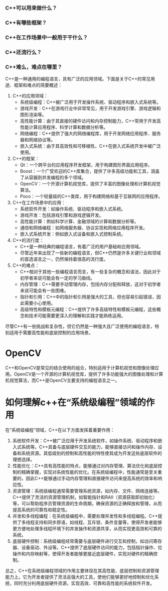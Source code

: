 ### C++可以用来做什么？

### C++有哪些框架？

### C++在工作场景中一般用于干什么？

### C++还流行么？

### C++难么，难点在哪里？


C++是一种通用的编程语言，具有广泛的应用领域。下面是关于C++的常见用途、框架和难点的简要概述：

1. C++的应用领域：
   - 系统级编程：C++被广泛用于开发操作系统、驱动程序和嵌入式系统等。
   - 游戏开发：C++在游戏行业中非常常见，用于开发游戏引擎、游戏逻辑和图形渲染等。
   - 高性能计算：由于其直接的硬件访问和内存控制能力，C++常用于开发高性能计算应用程序、科学计算和数据分析等。
   - 网络编程：C++提供了强大的网络编程库，用于开发网络应用程序、服务器和网络协议等。
   - 嵌入式系统：由于其高效性和可移植性，C++在嵌入式系统开发中被广泛使用。
2. C++的框架：
   - Qt：一个跨平台的应用程序开发框架，用于构建图形界面应用程序。
   - Boost：一个广受欢迎的C++库集合，提供了许多高级功能和工具，涵盖了从容器到并发编程的多个领域。
   - OpenCV：一个开源计算机视觉库，提供了丰富的图像处理和计算机视觉算法。
   - Poco：一个轻量级的C++类库，用于构建网络和基于互联网的应用程序。
3. C++在工作场景中的应用：
   - 系统软件开发：如操作系统、驱动程序和嵌入式系统。
   - 游戏开发：包括游戏引擎和游戏逻辑开发。
   - 高性能计算：例如科学计算、金融领域的计算和数据分析等。
   - 通信和网络编程：如网络服务器、协议实现和网络应用程序开发。
   - 嵌入式系统开发：例如嵌入式设备和嵌入式控制系统。
4. C++的流行度：
   - C++是一种经典的编程语言，有着广泛的用户基础和应用领域。
   - 尽管近年来出现了一些新的编程语言，但C++仍然是许多关键行业和领域的首选语言之一，仍然保持着很高的流行度。
5. C++的难点：
   - C++相对于其他一些编程语言而言，有一些复杂的概念和语法，因此对于初学者来说可能会有一定的学习曲线。
   - 内存管理：C++需要手动管理内存，包括内存分配和释放，这对于初学者来说可能会有一些困难。
   - 指针和引用：C++中的指针和引用是强大的工具，但也容易引起错误，因此需要小心使用。
   - 高级特性和模板元编程：C++提供了许多高级特性和模板元编程，这些概念和技术可能需要更深入的理解和实践才能熟练运用。

尽管C++有一些挑战和复杂性，但它仍然是一种强大且广泛使用的编程语言，特别适用于需要高性能和底层控制的应用场景。



# OpenCV

C++和OpenCV是常见的结合使用的组合，特别适用于计算机视觉和图像处理应用。OpenCV是一个开源的计算机视觉库，提供了许多功能强大的图像处理和计算机视觉算法，而C++是OpenCV主要支持的编程语言之一。

# 如何理解c++在“系统级编程”领域的作用

在“系统级编程”领域，C++在以下方面发挥着重要作用：

1. 系统软件开发：C++被广泛应用于开发系统软件，如操作系统、驱动程序和嵌入式系统等。C++具备与底层硬件交互的能力，能够直接访问和操作内存、设备和系统资源。其低级别的控制和高性能的特性使其成为开发这些底层软件的理想选择。
2. 性能优化：C++具有高性能的特点，能够通过对内存管理、算法优化和底层控制的精确掌握，实现对系统性能的优化。在系统级编程中，性能通常是至关重要的，因此C++能够通过手动内存管理和直接硬件访问来提高系统的效率和响应性。
3. 资源管理：系统级编程通常需要管理系统资源，如内存、文件、网络连接等。C++提供了灵活的资源管理机制，如智能指针和RAII（资源获取即初始化）等，可以帮助程序员管理资源的生命周期，确保资源的正确释放和管理，从而提高系统的可靠性和稳定性。
4. 并发和多线程编程：在系统级编程中，需要处理并发性和多线程编程。C++提供了多线程支持和同步原语，如线程、互斥锁、条件变量等，使得开发者能够更方便地处理多线程环境下的并发操作和资源共享，从而实现更高效和可靠的系统。
5. 底层硬件控制：系统级编程经常需要与底层硬件进行交互和控制，如访问寄存器、设备驱动、外设等。C++提供了底层硬件访问的能力，包括指针操作、位操作和内存映射等，使得开发者能够更接近底层硬件，实现对硬件的精确控制。

总之，C++在系统级编程领域的作用主要体现在其高性能、底层控制和资源管理能力上。它为开发者提供了灵活且强大的工具，使他们能够更好地控制和优化系统，同时充分利用底层硬件资源，实现高效、可靠和高性能的系统软件开发。